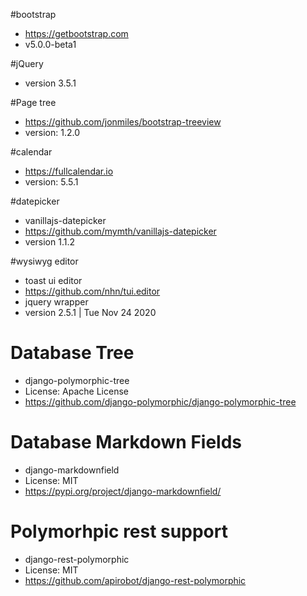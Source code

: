 #bootstrap
- https://getbootstrap.com
- v5.0.0-beta1

#jQuery
- version 3.5.1

#Page tree
- https://github.com/jonmiles/bootstrap-treeview
- version: 1.2.0

#calendar
- https://fullcalendar.io
- version: 5.5.1

#datepicker
- vanillajs-datepicker
- https://github.com/mymth/vanillajs-datepicker
- version 1.1.2

#wysiwyg editor
- toast ui editor
- https://github.com/nhn/tui.editor
- jquery wrapper
- version 2.5.1 | Tue Nov 24 2020

# Database Tree
- django-polymorphic-tree
- License: Apache License
- https://github.com/django-polymorphic/django-polymorphic-tree

# Database Markdown Fields
- django-markdownfield
- License: MIT
- https://pypi.org/project/django-markdownfield/

# Polymorhpic rest support
- django-rest-polymorphic
- License: MIT
- https://github.com/apirobot/django-rest-polymorphic